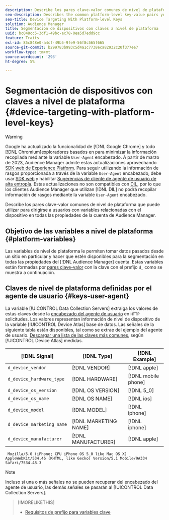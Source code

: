 ```yaml
---
description: Describe los pares clave-valor comunes de nivel de plataforma que puede utilizar para dirigirse a usuarios con variables relacionadas con el dispositivo en todas las propiedades de la cuenta de Audience Manager.
seo-description: Describes the common platform-level key-value pairs you can use to target users with device-related variables across all properties in your Audience Manager account.
seo-title: Device Targeting With Platform-level Keys
solution: Audience Manager
title: Segmentación de dispositivos con claves a nivel de plataforma
uuid: bc048cc5-3df1-49bc-ac78-0ea5d7edd9cc
feature: Traits
exl-id: 85c848e0-a4cf-49b5-9fe9-56f8c565f665
source-git-commit: b299783b993c5d4a1c7738eca82932c20f377ee7
workflow-type: tm+mt
source-wordcount: '293'
ht-degree: 5%

---
```


# Segmentación de dispositivos con claves a nivel de plataforma {#device-targeting-with-platform-level-keys}

>[!WARNING]
>
>Google ha actualizado la funcionalidad de [!DNL Google Chrome] y todo [!DNL Chromium]exploradores basados en para minimizar la información recopilada mediante la variable `User-Agent` encabezado.
>A partir de marzo de 2023, Audience Manager admite estas actualizaciones aprovechando [SDK web de Experience Platform](https://experienceleague.adobe.com/docs/experience-platform/edge/home.html?lang=en). Para seguir utilizando la información de rasgos proporcionada a través de la variable `User-Agent` encabezado, debe usar [SDK web](https://experienceleague.adobe.com/docs/experience-platform/edge/home.html?lang=en) y habilitar [Sugerencias de cliente de agente de usuario de alta entropía](https://experienceleague.adobe.com/docs/experience-platform/edge/fundamentals/user-agent-client-hints.html?lang=en).
>Estas actualizaciones no son compatibles con [DIL](../../../using/dil/dil-overview.md), por lo que los clientes Audience Manager que utilizan [!DNL DIL] no podrá recopilar información de rasgos mediante la variable `User-Agent` encabezado.

Describe los pares clave-valor comunes de nivel de plataforma que puede utilizar para dirigirse a usuarios con variables relacionadas con el dispositivo en todas las propiedades de la cuenta de Audience Manager.

## Objetivo de las variables a nivel de plataforma {#platform-variables}

<!-- c_tb_device_targeting.xml -->

Las variables de nivel de plataforma le permiten tomar datos pasados desde un sitio en particular y hacer que estén disponibles para la segmentación en todas las propiedades del [!DNL Audience Manager] cuenta. Estas variables están formadas por [pares clave-valor](../../reference/key-value-pairs-explained.md) con la clave con el prefijo `d_` como se muestra a continuación.

## Claves de nivel de plataforma definidas por el agente de usuario {#keys-user-agent}

La variable [!UICONTROL Data Collection Servers] extraiga los valores de estas claves desde la [encabezado del agente de usuario](https://www.w3.org/Protocols/rfc2616/rfc2616-sec14.html#sec14.43) en `HTTP` solicitudes. Los valores representan información de nivel de dispositivo de la variable [!UICONTROL Device Atlas] base de datos. Las señales de la siguiente tabla están disponibles, tal como se extrae del ejemplo del agente de usuario. [Descargar una lista de las claves más comunes](assets/device_keys.csv), según [!UICONTROL Device Atlas] medidas.

| [!DNL Signal] | [!DNL Type] | [!DNL Example] |
|---|---|---|
| `d_device_vendor` | [!DNL VENDOR] | [!DNL apple] |
| `d_device_hardware_type` | [!DNL HARDWARE] | [!DNL mobile phone] |
| `d_device_os_version` | [!DNL OS VERSION] | [!DNL 5_0] |
| `d_device_os_name` | [!DNL OS NAME] | [!DNL ios] |
| `d_device_model` | [!DNL MODEL] | [!DNL iphone] |
| `d_device_marketing_name` | [!DNL MARKETING NAME] | [!DNL iphone] |
| `d_device_manufacturer` | [!DNL MANUFACTURER] | [!DNL apple] |

```
 Mozilla/5.0 (iPhone; CPU iPhone OS 5_0 like Mac OS X) AppleWebKit/534.46 (KHTML, like Gecko) Version/5.1 Mobile/9A334 Safari/7534.48.3
```

>[!NOTE]
>
>Incluso si una o más señales no se pueden recuperar del encabezado del agente de usuario, las demás señales se pasarán al [!UICONTROL Data Collection Servers].

>[!MORELIKETHIS]
>
>* [Requisitos de prefijo para variables clave](../../features/traits/trait-variable-prefixes.md)

